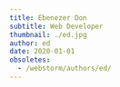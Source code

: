 ```yaml
---
title: Ebenezer Don
subtitle: Web Developer
thumbnail: ./ed.jpg
author: ed
date: 2020-01-01
obsoletes:
  - /webstorm/authors/ed/
---
```

